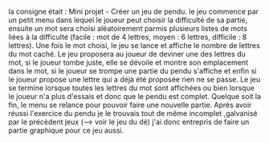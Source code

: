 la consigne était : Mini projet - Créer un jeu de pendu. le jeu commence par un petit menu dans lequel le joueur peut choisir la difficulté de sa partie, ensuite un mot sera choisi aléatoirement parmis plusieurs listes de mots liées à la difficulté (facile : mot de 4 lettres, moyen : 6 lettres, difficile : 8 lettres). Une fois le mot choisi, le jeu se lance et affiche le nombre de lettres du mot caché. Le jeu proposera au joueur de deviner une des lettres du mot, si le joueur tombe juste, elle se dévoile et montre son emplacement dans le mot, si le joueur se trompe une partie du pendu s'affiche et enfin si le joueur propose une lettre qui a déjà été proposée rien ne se passe. Le jeu se termine lorsque toutes les lettres du mot sont affichées ou bien lorsque le joueur n'a plus d'essais et donc que le pendu est complet. Quelque soit la fin, le menu se relance pour pouvoir faire une nouvelle partie.
Après avoir réussi l'exercice du pendu je le trouvais tout de même incomplet ,galvanisé par le précèdent jeux (--> voir le jeu du dé) j'ai donc entrepris de faire un partie graphique pour ce jeu aussi.
